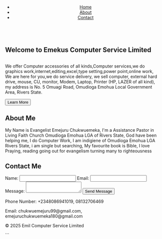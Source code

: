 
<!DOCTYPE html>
<html lang="en">
<head>
  <meta charset="UTF-8">
  <meta name="viewport" content="width=device-width, initial-scale=1.0">
  <title>Emekus Computer Service Limited</title>
  <style>
    .fluctuate {
      animation: fluctuate 2s infinite;
      display: inline-block;
    }
    
    @keyframes fluctuate {
      0% {
        transform: scale(1);
      }
      50% {
        transform: scale(1.1);
      }
      100% {
        transform: scale(1);
      }
    }
  </style>
</head>
<body>
  <header>
    <nav>
      <ul>
        <li><a href="#home">Home</a></li>
        <li><a href="#about">About</a></li>
        <li><a href="#contact">Contact</a></li>
      </ul>
    </nav>
  </header>
  <main>
    <section id="home">
      <h1 class="fluctuate">Welcome to Emekus Computer Service Limited</h1>
      <p>We offer Computer accessories of all kinds,Computer services,we do graphics work,internet,editing,excel,type setting,power point,online work, We are here for you,we do service delivery, we sell computer, external hard drive, mouse, CU, monitor, Modem, Laptop, Printer (HP, LAZER of all kind), my address is No. 5 Omuagi Road, Omudioga Emohua Local Government Area, Rivers State.</p>
      <button>Learn More</button>
    </section>
    <section id="about">
      <h1>About Me</h1>
      <p>My Name is Evangelist Emejuru Chukwuemeka, I'm a Assistance Pastor in Living Faith Church Omudioga Emohua LGA of Rivers State, God have been helping me, I do Computer Work, I am indigiene of Omudioga Emohua LGA Rivers State, i am single but searching, My favourite book is Bible, I love Praying, reading going out for evangelism turning many to righteousness </p>
    </section>
    <section id="contact">
      <h1>Contact Me</h1>
      <form>
        <label for="name">Name:</label>
        <input type="text" id="name" name="name">
        <label for="email">Email:</label>
        <input type="email" id="email" name="email">
        <label for="message">Message:</label>
        <textarea id="message" name="message"></textarea>
        <input type="submit" value="Send Message">
      </form>
      <p>Phone Number: +2348086941019, 08132706469</p>
      <p>Email: chukwuemejuru99@gmail.com, emejuruchukwuemeka180@gmail.com</p>
    </section>
  </main>
  <footer>
    <p>&copy; 2025 Emil Computer Service Limited</p>
  </footer>
</body>
</html>
```

 
